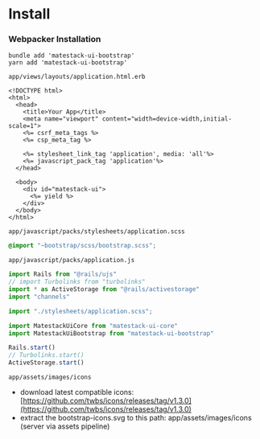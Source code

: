 # Install

### Webpacker Installation

```text
bundle add 'matestack-ui-bootstrap'
yarn add 'matestack-ui-bootstrap'
```

`app/views/layouts/application.html.erb`

```text
<!DOCTYPE html>
<html>
  <head>
    <title>Your App</title>
    <meta name="viewport" content="width=device-width,initial-scale=1">
    <%= csrf_meta_tags %>
    <%= csp_meta_tag %>

    <%= stylesheet_link_tag 'application', media: 'all'%>
    <%= javascript_pack_tag 'application'%>
  </head>

  <body>
    <div id="matestack-ui">
      <%= yield %>
    </div>
  </body>
</html>
```

`app/javascript/packs/stylesheets/application.scss`

```css
@import "~bootstrap/scss/bootstrap.scss";
```

`app/javascript/packs/application.js`

```javascript
import Rails from "@rails/ujs"
// import Turbolinks from "turbolinks"
import * as ActiveStorage from "@rails/activestorage"
import "channels"

import "./stylesheets/application.scss";

import MatestackUiCore from "matestack-ui-core"
import MatestackUiBootstrap from "matestack-ui-bootstrap"

Rails.start()
// Turbolinks.start()
ActiveStorage.start()
```

`app/assets/images/icons`

* download latest compatible icons: [https://github.com/twbs/icons/releases/tag/v1.3.0](https://github.com/twbs/icons/releases/tag/v1.3.0)
* extract the bootstrap-icons.svg to this path: app/assets/images/icons \(server via assets pipeline\)



